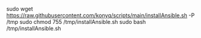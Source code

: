 sudo wget https://raw.githubusercontent.com/konyq/scripts/main/installAnsible.sh -P /tmp
sudo chmod 755 /tmp/installAnsible.sh
sudo bash /tmp/installAnsible.sh
